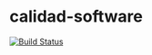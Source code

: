 # calidad-software
[![Build Status](https://app.travis-ci.com/b1diaz/calidad-software.svg?branch=main)](https://app.travis-ci.com/b1diaz/calidad-software)
